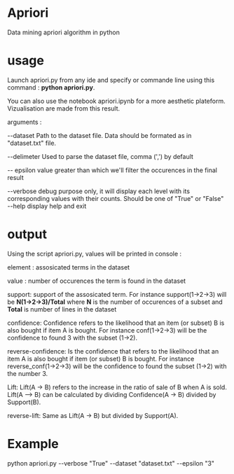 # Apriori
Data mining apriori algorithm in python

# usage 
Launch apriori.py from any ide  and specify or commande line using this command : 
__python apriori.py__.

You can also use the notebook apriori.ipynb for a more aesthetic plateform. Vizualisation are made from this result. 

arguments :
 
--dataset       Path to the dataset file. 
                Data should be formated as in "dataset.txt" file.
                
--delimeter     Used to parse the dataset file, comma (',') by default 

-- epsilon      value greater than which we'll filter 
                the occurences in the final result

--verbose       debug purpose only, it will display 
                each level with its corresponding 
                values with their counts. 
                Should be one of "True" or "False" 
--help          display help and exit

# output

Using the script apriori.py, values will be printed in console : 

element :               assosicated terms in the dataset

value :                 number of occurences the term is found in the dataset

support:                support of the assosicated term. For instance support(1->2->3)
                        will be __N(1->2->3)/Total__ where __N__ is the number of occurences of a subset
                        and __Total__ is number of lines in the dataset
                        
confidence:             Confidence refers to the likelihood that an item (or subset) B is also bought if item A is bought. 
                        For instance conf(1->2->3) will be the confidence to found 3 with the subset (1->2).
                        
reverse-confidence:     Is the confidence that refers to the likelihood that 
                        an item A is also bought if item (or subset) B is bought.
                        For instance reverse_conf(1->2->3) will be the confidence 
                        to found the subset (1->2) with the number 3.
                        
Lift:                   Lift(A -> B) refers to the increase in the ratio of sale of B when A is sold. 
                        Lift(A –> B) can be calculated by dividing Confidence(A -> B) divided by Support(B). 
                        
reverse-lift:           Same as Lift(A -> B) but divided by Support(A).
   
# Example 
python apriori.py --verbose "True" --dataset "dataset.txt" --epsilon "3"             
